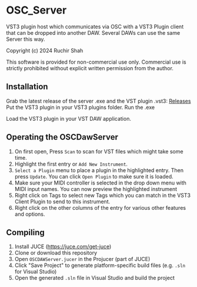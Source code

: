 # OSC_Server
VST3 plugin host which communicates via OSC with a VST3 Plugin client that can be dropped into another DAW.
Several DAWs can use the same Server this way.

Copyright (c) 2024 Ruchir Shah

This software is provided for non-commercial use only. Commercial use is strictly prohibited without explicit written permission from the author.

## Installation
Grab the latest release of the server .exe and the VST plugin .vst3: [Releases](https://github.com/ruchirlives/OSC_Server/releases)
Put the VST3 plugin in your VST3 plugins folder.
Run the .exe

Load the VST3 plugin in your VST DAW application.

## Operating the OSCDawServer
1. On first open, Press `Scan` to scan for VST files which might take some time.
2. Highlight the first entry or `Add New Instrument`.
3. `Select a Plugin` menu to place a plugin in the highlighted entry. Then press `Update`. You can click `Open Plugin` to make sure it is loaded.
4. Make sure your MIDI controller is selected in the drop down menu with MIDI input names. You can now preview the highlighted instrument
5. Right click on Tags to select new Tags which you can match in the VST3 Client Plugin to send to this instrument.
6. Right click on the other columns of the entry for various other features and options.

## Compiling

1. Install JUCE (https://juce.com/get-juce)
2. Clone or download this repository
3. Open `OSCDAWServer.jucer` in the Projucer (part of JUCE)
4. Click "Save Project" to generate platform-specific build files (e.g. `.sln` for Visual Studio)
5. Open the generated `.sln` file in Visual Studio and build the project
